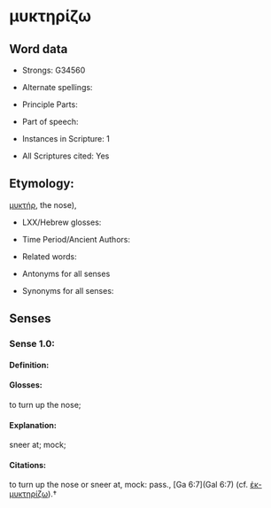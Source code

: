 # μυκτηρίζω

<!-- Status: S2=NeedsEdits -->
<!-- Lexica used for edits:   -->

## Word data

* Strongs: G34560

* Alternate spellings:



* Principle Parts: 


* Part of speech: 


* Instances in Scripture: 1

* All Scriptures cited: Yes

## Etymology: 

[μυκτήρ](), the nose),

* LXX/Hebrew glosses: 


* Time Period/Ancient Authors: 


* Related words: 

* Antonyms for all senses

* Synonyms for all senses: 


## Senses 


### Sense  1.0: 

#### Definition: 

#### Glosses: 

to turn up the nose; 

#### Explanation: 

sneer at; 
mock; 

#### Citations: 

to turn up the nose or sneer at, mock: pass., [Ga 6:7](Gal 6:7) (cf. [ἐκ-μυκτηρίζω]()).†
